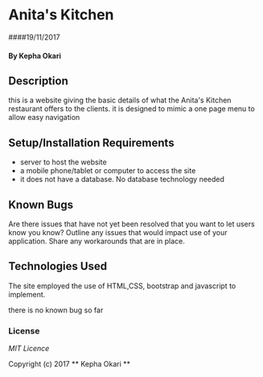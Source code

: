 # Anita's Kitchen

####19/11/2017

#### By Kepha Okari

## Description

this is a website giving the basic details of what the Anita's Kitchen restaurant offers to the clients. it is designed to mimic a one page menu to allow easy navigation
## Setup/Installation Requirements

* server to host the website
* a mobile phone/tablet or computer to access the site
* it does not have a database. No database technology needed

## Known Bugs

Are there issues that have not yet been resolved that you want to let users know you know? Outline any issues that would impact use of your application. Share any workarounds that are in place.

## Technologies Used

The site employed the use of HTML,CSS, bootstrap and javascript to implement.




there is no known bug so far

### License

*MIT Licence*

Copyright (c) 2017 ** Kepha Okari **
